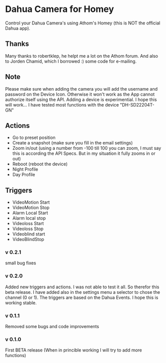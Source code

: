 # Dahua Camera for Homey
Control your Dahua Camera's using Athom's Homey (this is NOT the official Dahua app).

## Thanks
Many thanks to robertklep, he helpt me a lot on the Athom forum. And also to Jorden Chamid, which I borrowed :) some code for e-mailing.

## Note
Please make sure when adding the camera you will add the username and password on the Device Icon. Otherwise it won't work as the App cannot authorize itself using the API. Adding a device is experimential. I hope this will work...
I have tested most functions with the device "DH-SD22204T-GN"

## Actions
- Go to preset position
- Create a snapshot (make sure you fill in the email settings)
- Zoom in/out (using a number from -100 till 100 you can zoom, I must say this is according the API Specs. But in my situation it fully zooms in or out)
- Reboot (reboot the device)
- Night Profile
- Day Profile

## Triggers
 - VideoMotion Start
 - VideoMotion Stop
 - Alarm Local Start
 - Alarm local stop
 - Videoloss Start
 - Videoloss Stop
 - Videoblind start
 - VideoBlindStop

### v 0.2.1
small bug fixes

### v 0.2.0
Added new triggers and actions. I was not able to test it all. So therefor this beta release. I have added also in the settings menu a selector to chose the channel (0 or 1). The triggers are based on the Dahua Events. I hope this is working stable. 

### v 0.1.1
Removed some bugs and code improvements

### v 0.1.0
First BETA release (When in princible working I will try to add more functions)
